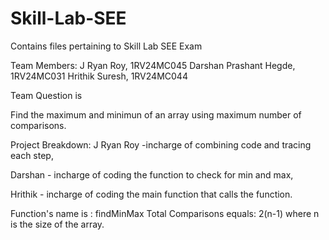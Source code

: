 # Skill-Lab-SEE
Contains files pertaining to Skill Lab SEE Exam

Team Members:
J Ryan Roy, 1RV24MC045
Darshan Prashant Hegde, 1RV24MC031
Hrithik Suresh, 1RV24MC044

Team Question is

Find the maximum and minimun of an array using maximum number of comparisons.

Project Breakdown:
J Ryan Roy -incharge of combining code and tracing each step,

Darshan - incharge of coding the function to check for min and max,

Hrithik - incharge of coding the main function that calls the function.

Function's name is : findMinMax
Total Comparisons equals: 2(n-1) where n is the size of the array.
